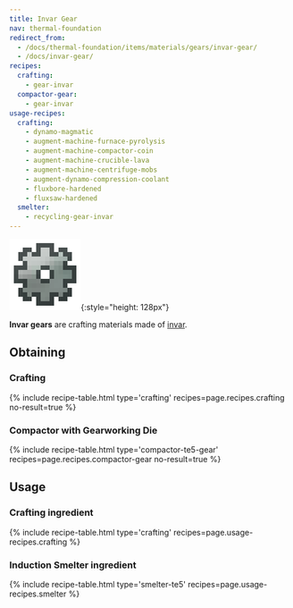 ```yaml
---
title: Invar Gear
nav: thermal-foundation
redirect_from:
  - /docs/thermal-foundation/items/materials/gears/invar-gear/
  - /docs/invar-gear/
recipes:
  crafting:
    - gear-invar
  compactor-gear:
    - gear-invar
usage-recipes:
  crafting:
    - dynamo-magmatic
    - augment-machine-furnace-pyrolysis
    - augment-machine-compactor-coin
    - augment-machine-crucible-lava
    - augment-machine-centrifuge-mobs
    - augment-dynamo-compression-coolant
    - fluxbore-hardened
    - fluxsaw-hardened
  smelter:
    - recycling-gear-invar
---
```


![Invar gear](/assets/images/thermal-foundation/gear-invar.png){:style="height: 128px"}


**Invar gears** are crafting materials made of [invar](/docs/thermal-foundation/invar-ingot/).


Obtaining
---------

### Crafting
{% include recipe-table.html type='crafting' recipes=page.recipes.crafting no-result=true %}

### Compactor with Gearworking Die
{% include recipe-table.html type='compactor-te5-gear' recipes=page.recipes.compactor-gear no-result=true %}


Usage
-----

### Crafting ingredient
{% include recipe-table.html type='crafting' recipes=page.usage-recipes.crafting %}

### Induction Smelter ingredient
{% include recipe-table.html type='smelter-te5' recipes=page.usage-recipes.smelter %}
